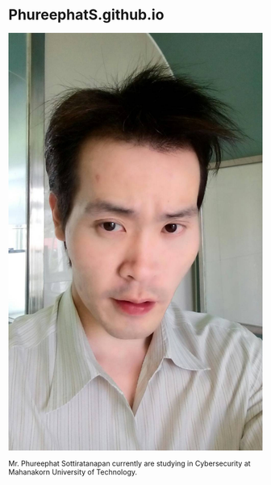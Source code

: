 # PhureephatS.github.io


![](farn.jpg "Mr.Phureephat Sottiratanapan")


Mr. Phureephat Sottiratanapan currently are studying in Cybersecurity at Mahanakorn University of Technology.




